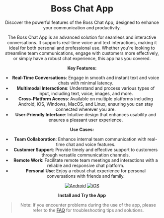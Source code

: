 <div align="center">
<h1 align="center">Boss Chat App</h1>

Discover the powerful features of the Boss Chat App, designed to enhance your communication and productivity.

The Boss Chat App is an advanced solution for seamless and interactive conversations. It supports real-time voice and text interactions, making it ideal for both personal and professional use. Whether you're looking to streamline team communications, engage with customers more effectively, or simply have a robust chat experience, this app has you covered.

**Key Features:**
- **Real-Time Conversations**: Engage in smooth and instant text and voice chats with minimal latency.
- **Multimodal Interactions**: Understand and process various types of input, including text, voice, images, and more.
- **Cross-Platform Access**: Available on multiple platforms including Android, iOS, Windows, MacOS, and Linux, ensuring you can stay connected wherever you are.
- **User-Friendly Interface**: Intuitive design that enhances usability and ensures a pleasant user experience.

**Use Cases:**
- **Team Collaboration**: Enhance internal team communication with real-time chat and voice features.
- **Customer Support**: Provide timely and effective support to customers through versatile communication channels.
- **Remote Work**: Facilitate remote team meetings and interactions with a reliable and responsive chat platform.
- **Personal Use**: Enjoy a robust chat experience for personal conversations with friends and family.

[![Android][Android-image]][android-url]
[![iOS][iOS-image]][ios-url]

**Install and Try the App**

> Note: If you encounter problems during the use of the app, please refer to the [FAQ](#FAQ) for troubleshooting tips and solutions.

[android-url]: # (Link to Android version)
[ios-url]: # (Link to iOS version)
[Android-image]: https://img.shields.io/badge/Android-green?logo=android
[iOS-image]: https://img.shields.io/badge/iOS-blue?logo=apple
</div>